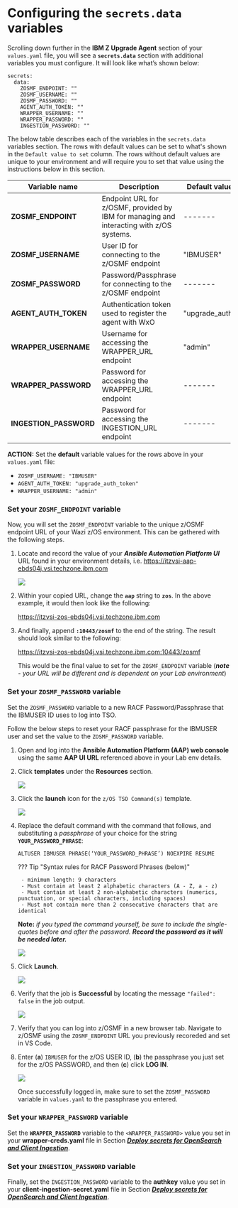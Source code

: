 # Configuring the `secrets.data` variables

Scrolling down further in the **IBM Z Upgrade Agent** section of your `values.yaml` file, you will see a **`secrets.data`** section with additional variables you must configure. It will look like what’s shown below:

```
secrets:
  data:
    ZOSMF_ENDPOINT: ""
    ZOSMF_USERNAME: ""
    ZOSMF_PASSWORD: ""
    AGENT_AUTH_TOKEN: ""
    WRAPPER_USERNAME: ""
    WRAPPER_PASSWORD: ""
    INGESTION_PASSWORD: ""
```

The below table describes each of the variables in the `secrets.data` variables section. The rows with default values can be set to what's shown in the `Default value to set` column. The rows without default values are unique to your environment and will require you to set that value using the instructions below in this section. 


**Variable name** | **Description** | **Default value to set**
--- | --- | ---
**ZOSMF_ENDPOINT** | Endpoint URL for z/OSMF, provided by IBM for managing and interacting with z/OS systems. | -------
**ZOSMF_USERNAME** | User ID for connecting to the z/OSMF endpoint | "IBMUSER"
**ZOSMF_PASSWORD** | Password/Passphrase for connecting to the z/OSMF endpoint | -------
**AGENT_AUTH_TOKEN** | Authentication token used to register the agent with WxO | "upgrade_auth_token"
**WRAPPER_USERNAME** | Username for accessing the WRAPPER_URL endpoint | "admin"
**WRAPPER_PASSWORD** | Password for accessing the WRAPPER_URL endpoint | -------
**INGESTION_PASSWORD** | Password for accessing the INGESTION_URL endpoint | -------

**ACTION:** Set the **default** variable values for the rows above in your `values.yaml` file:

* `ZOSMF_USERNAME: "IBMUSER"`
* `AGENT_AUTH_TOKEN: "upgrade_auth_token"`
* `WRAPPER_USERNAME: "admin"`

### Set your `ZOSMF_ENDPOINT` variable

Now, you will set the `ZOSMF_ENDPOINT` variable to the unique z/OSMF endpoint URL of your Wazi z/OS environment. This can be gathered with the following steps. 

1. Locate and record the value of your ***Ansible Automation Platform UI*** URL found in your environment details, i.e. https://itzvsi-aap-ebds04j.vsi.techzone.ibm.com

    ![](_attachments/upgrade1.png)

2. Within your copied URL, change the **`aap`** string to **`zos`**. In the above example, it would then look like the following:
   
    https://itzvsi-zos-ebds04j.vsi.techzone.ibm.com

3. And finally, append **`:10443/zosmf`** to the end of the string. The result should look similar to the following:
   
    https://itzvsi-zos-ebds04j.vsi.techzone.ibm.com:10443/zosmf

    This would be the final value to set for the `ZOSMF_ENDPOINT` variable (***note** - your URL will be different and is dependent on your Lab environment*)

### Set your `ZOSMF_PASSWORD` variable

Set the `ZOSMF_PASSWORD` variable to a new RACF Password/Passphrase that the IBMUSER ID uses to log into TSO. 

Follow the below steps to reset your RACF passphrase for the IBMUSER user and set the value to the `ZOSMF_PASSWORD` variable.

1. Open and log into the **Ansible Automation Platform (AAP) web console** using the same **AAP UI URL** referenced above in your Lab env details.

2. Click **templates** under the **Resources** section. 
   
    ![](_attachments/upgrade2.png)

3. Click the **launch** icon for the `z/OS TSO Command(s)` template.
   
    ![](_attachments/upgrade3.png)

4. Replace the default command with the command that follows, and substituting a *passphrase* of your choice for the string **`YOUR_PASSWORD_PHRASE`**:
   
    ```
    ALTUSER IBMUSER PHRASE(‘YOUR_PASSWORD_PHRASE’) NOEXPIRE RESUME
    ```
   
    ??? Tip "Syntax rules for RACF Password Phrases (below)"
    
        - minimum length: 9 characters
        - Must contain at least 2 alphabetic characters (A - Z, a - z)
        - Must contain at least 2 non-alphabetic characters (numerics, punctuation, or special characters, including spaces)
        - Must not contain more than 2 consecutive characters that are identical
  
    **Note:** *if you typed the command yourself, be sure to include the single-quotes before and after the password.* ***Record the password as it will be needed later.***

    ![](_attachments/upgrade4.png)

5. Click **Launch**. 
    
    ![](_attachments/upgrade5.png)

6. Verify that the job is **Successful** by locating the message `"failed": false` in the job output. 
   
    ![](_attachments/upgrade6.png)

7. Verify that you can log into z/OSMF in a new browser tab. Navigate to z/OSMF using the `ZOSMF_ENDPOINT` URL you previously recoreded and set in VS Code. 

8. Enter (**a**) `IBMUSER` for the z/OS USER ID, (**b**) the passphrase you just set for the z/OS PASSWORD, and then (**c**) click **LOG IN**. 
   
    ![](_attachments/upgrade7.png)
   
    Once successfully logged in, make sure to set the `ZOSMF_PASSWORD` variable in `values.yaml` to the passphrase you entered.


### Set your `WRAPPER_PASSWORD` variable

Set the **`WRAPPER_PASSWORD`** variable to the `<WRAPPER_PASSWORD>` value you set in your **wrapper-creds.yaml** file in Section ***[Deploy secrets for OpenSearch and Client Ingestion](../../zAssistantDeploy/deploy-secrets.md)***.

### Set your `INGESTION_PASSWORD` variable

Finally, set the `INGESTION_PASSWORD` variable to the **authkey** value you set in your **client-ingestion-secret.yaml** file in Section ***[Deploy secrets for OpenSearch and Client Ingestion](../../zAssistantDeploy/deploy-secrets.md)***.